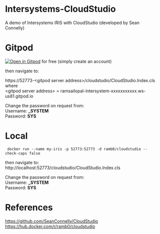 # Intersystems-CloudStudio

A demo of Intersystems IRIS with CloudStudio (developed by Sean Connelly)

# Gitpod

[![Open in Gitpod](https://gitpod.io/button/open-in-gitpod.svg)](https://gitpod.io/#https://github.com/RamSailopal/Intersystems-CloudStudio) for free (simply create an account)

then navigate to:

https://52773-<gitpod server address\>/cloudstudio/CloudStudio.Index.cls  
where  
\<gitpod server address\> = ramsailopal-intersystem-xxxxxxxxxxx.ws-us81.gitpod.io  

Change the password on request from:  
Username: **_SYSTEM**  
Password: **SYS**  

# Local

     docker run --name my-iris -p 52773:52773 -d ramb0/cloudstudio --check-caps false
then navigate to:  
http://localhost:52773/cloudstudio/CloudStudio.Index.cls

Change the password on request from:  
Username: **_SYSTEM**  
Password: **SYS**  

# References  
https://github.com/SeanConnelly/CloudStudio  
https://hub.docker.com/r/ramb0/cloudstudio

